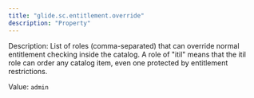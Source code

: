 ```yaml
---
title: "glide.sc.entitlement.override"
description: "Property"
---
```


Description: List of roles (comma-separated) that can override normal entitlement checking inside the catalog. A role of "itil" means that the itil role can order any catalog item, even one protected by entitlement restrictions.

Value: `admin`